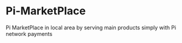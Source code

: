 # Pi-MarketPlace
Pi MarketPlace in local area by serving main products simply with Pi network payments

